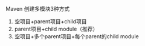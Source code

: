 Maven 创建多模块3种方式

1. 空项目+parent项目+child项目
2. parent项目+child module（推荐）
3. 空项目+多个parent项目+每个parent的child module